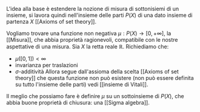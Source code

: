 L'idea alla base è estendere la nozione di misura di sottonisiemi di un insieme, si lavora quindi nell'insieme delle parti $P(X)$ di una dato insieme di partenza $X$ [[Axioms of set theory]]. 

Vogliamo trovare una funzione non negativa $\mu : P(X) \to [0,+\infty]$, la [[Misura]], che abbia proprietà ragionevoli, compatibile con le nostre aspettative di una misura. Sia $X$ la retta reale $\mathbb{R}$. Richiediamo che:
- $\mu ([0,1]) < \infty$
- invarianza per traslazioni 
- $\sigma$-additività
Allora segue dall'assioma della scelta [[Axioms of set theory]] che questa funzione non può esistere (non può essere definita su tutto l'insieme delle parti) vedi [[insieme di Vitali]].

Il meglio che possiamo fare è definire $\mu$ su un sottoinsieme di $P(X)$, che abbia buone proprietà di chiusura: una [[Sigma algebra]].